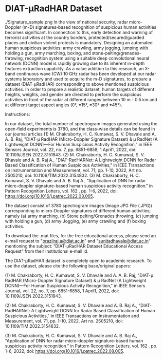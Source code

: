 # DIAT-µRadHAR Dataset 
./Signature_sample.png
In the view of national security, radar micro-Doppler (m-D) signatures-based recognition of suspicious human activities becomes significant. In connection to this, early detection and warning of terrorist activities at the country borders, protected/secured/guarded places and civilian violent protests is mandatory. Designing an automated human suspicious activities: army crawling, army jogging, jumping with holding a gun, army marching, boxing, and stone-pelting/grenades-throwing, recognition system using a suitable deep convolutional neural network (DCNN) model is rapidly growing due to its inherent in-depth features extraction capability. As a value addition to this research, an X-band continuous wave (CW) 10 GHz radar has been developed at our radar systems laboratory and used to acquire the m-D signatures, to prepare a dataset (DIAT-μRadHAR) corresponding to above mentioned suspicious activities. In order to prepare a realistic dataset, human targets of different heights, weights, and gender are directed to perform the suspicious activities in front of the radar at different ranges between 10 m - 0.5 km and at different target aspect angles (0°, ±15°, ±30° and ±45°).

Instructions: 

In our dataset, the total number of spectrogram images generated using the open-field experiments is 3780, and the class-wise details can be found in our journal articles (1)   M. Chakraborty, H. C. Kumawat, S. V. Dhavale and A. A. B. Raj, "DIAT-μ RadHAR (Micro-Doppler Signature Dataset) & μ RadNet (A Lightweight DCNN)—For Human Suspicious Activity Recognition," in IEEE Sensors Journal, vol. 22, no. 7, pp. 6851-6858, 1 April1, 2022, doi: 10.1109/JSEN.2022.3151943.   (2) M. Chakraborty, H. C. Kumawat, S. V. Dhavale and A. B. Raj A., "DIAT-RadHARNet: A Lightweight DCNN for Radar Based Classification of Human Suspicious Activities," in IEEE Transactions on Instrumentation and Measurement, vol. 71, pp. 1-10, 2022, Art no. 2505210, doi: 10.1109/TIM.2022.3154832. (3) M. Chakraborty, H. C. Kumawat, S. V. Dhavale and A. B. Raj A., "Application of DNN for radar micro-doppler signature-based human suspicious activity recognition." in Pattern Recognition Letters, vol. 162 , pp. 1-6, 2022, doi: https://doi.org/10.1016/j.patrec.2022.08.005.

The dataset consist of 3780 spectrogram images (Image JPG File (.JPG)) corresponding to micro-Doppler signatures of different human activities; namely (a) army marching, (b) Stone pelting/Grenades throwing, (c) jumping with holding a gun, (d) army Jogging, (e) army crawling and (f) boxing activities.

To download the .mat files, for the free educational access, please send an e-mail request to "brazilraj.a@diat.ac.in" and "sunitadhavale@diat.ac.in" mentioning the subject: “DIAT-µRadHAR Dataset Educational Access Request” from their institutional e-mail id.

The DIAT-μRadHAR dataset is completely open to academic research. To use the dataset, please cite the following base/original papers:

(1)   M. Chakraborty, H. C. Kumawat, S. V. Dhavale and A. A. B. Raj, "DIAT-μ RadHAR (Micro-Doppler Signature Dataset) & μ RadNet (A Lightweight DCNN)—For Human Suspicious Activity Recognition," in IEEE Sensors Journal, vol. 22, no. 7, pp. 6851-6858, 1 April1, 2022, doi: 10.1109/JSEN.2022.3151943.  

(2) M. Chakraborty, H. C. Kumawat, S. V. Dhavale and A. B. Raj A., "DIAT-RadHARNet: A Lightweight DCNN for Radar Based Classification of Human Suspicious Activities," in IEEE Transactions on Instrumentation and Measurement, vol. 71, pp. 1-10, 2022, Art no. 2505210, doi: 10.1109/TIM.2022.3154832.

(3) M. Chakraborty, H. C. Kumawat, S. V. Dhavale and A. B. Raj A., "Application of DNN for radar micro-doppler signature-based human suspicious activity recognition." in Pattern Recognition Letters, vol. 162 , pp. 1-6, 2022, doi: https://doi.org/10.1016/j.patrec.2022.08.005.
